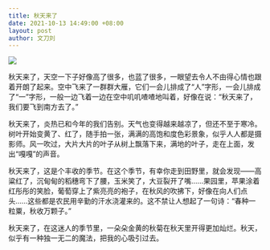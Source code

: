 ```yaml
---
title: 秋天来了
date: 2021-10-13 14:49:00 +08:00
layout: post
author: 文刀刘
---
```


![](https://cctv.cdn.bcebos.com/album/20211013.jpg)

秋天来了，天空一下子好像高了很多，也蓝了很多，一眼望去令人不由得心情也跟着开朗了起来。空中飞来了一群群大雁，它们一会儿排成了“人”字形，一会儿排成了“一”字形，一般一边飞着一边在空中叽叽喳喳地叫着，好像在说：“秋天来了，我们要飞到南方去了。”

秋天来了，炎热已和今年的我们告别。天气也变得越来越凉了，但还不至于寒冷。树叶开始变黄了、红了，随手拍一张，满满的高饱和度色彩景象，似乎人人都是摄影师。风一吹过，大片大片的叶子从树上飘落下来，满地的叶子，走在上面，发出“嘎嘎”的声音。

秋天来了，这是个丰收的季节。在这个季节，有幸你走到田野里，就会发现——高粱红了，沉甸甸的稻穗弯下了腰，玉米笑了，大豆裂开了嘴……果园里，苹果涂着红彤彤的笑脸，葡萄穿上了紫亮亮的袍子，在秋风的吹拂下，好像在向人们点头……这些都是农民用辛勤的汗水浇灌来的。这不禁让人想起了一句诗：“春种一粒粟，秋收万颗子。”

秋天来了，在这迷人的季节里，一朵朵金黄的秋菊在秋天里开得更加灿烂。秋天，似乎有一种独一无二的魔法，把我的心吸引过去。